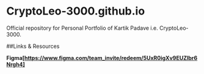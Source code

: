 # CryptoLeo-3000.github.io
Official repository for Personal Portfolio of Kartik Padave i.e. CryptoLeo-3000.

##Links & Resources

**Figma[https://www.figma.com/team_invite/redeem/5UxR0igXv9EUZlbr6Nrgh4]**
